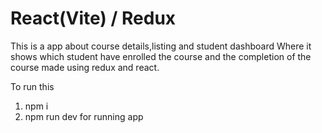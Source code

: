 # React(Vite) / Redux

This is a app about course details,listing and student dashboard Where it shows which student have enrolled the course and the completion of the course made using redux and react.

To run this
1) npm i
2) npm run dev for running app
